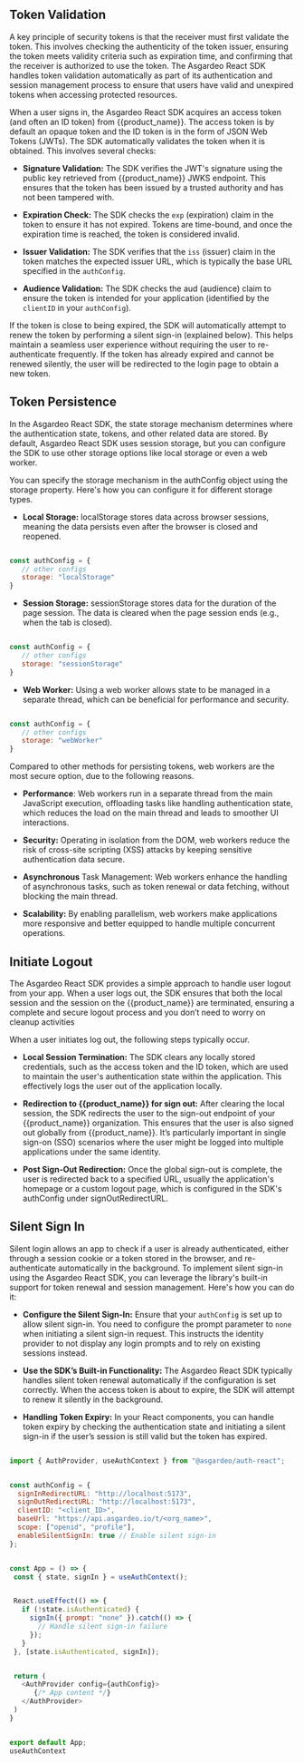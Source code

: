 
## Token Validation

A key principle of security tokens is that the receiver must first validate the token. This involves checking the authenticity of the token issuer, ensuring the token meets validity criteria such as expiration time, and confirming that the receiver is authorized to use the token. The Asgardeo React SDK handles token validation automatically as part of its authentication and session management process to ensure that users have valid and unexpired tokens when accessing protected resources.

When a user signs in, the Asgardeo React SDK acquires an access token (and often an ID token) from {{product_name}}. The access token is by default an opaque token and the ID token is in the form of JSON Web Tokens (JWTs). The SDK automatically validates the token when it is obtained. This involves several checks:

- **Signature Validation:** The SDK verifies the JWT's signature using the public key retrieved from {{product_name}} JWKS endpoint. This ensures that the token has been issued by a trusted authority and has not been tampered with.

- **Expiration Check:** The SDK checks the `exp` (expiration) claim in the token to ensure it has not expired. Tokens are time-bound, and once the expiration time is reached, the token is considered invalid.

- **Issuer Validation:** The SDK verifies that the `iss` (issuer) claim in the token matches the expected issuer URL, which is typically the base URL specified in the `authConfig`.

- **Audience Validation:** The SDK checks the aud (audience) claim to ensure the token is intended for your application (identified by the `clientID` in your   `authConfig`).

If the token is close to being expired, the SDK will automatically attempt to renew the token by performing a silent sign-in (explained below). This helps maintain a seamless user experience without requiring the user to re-authenticate frequently. If the token has already expired and cannot be renewed silently, the user will be redirected to the login page to obtain a new token.

## Token Persistence

In the Asgardeo React SDK, the state storage mechanism determines where the authentication state, tokens, and other related data are stored. By default, Asgardeo React SDK uses session storage, but you can configure the SDK to use other storage options like local storage or even a web worker.

You can specify the storage mechanism in the authConfig object using the storage property. Here's how you can configure it for different storage types.

- **Local Storage:** localStorage stores data across browser sessions, meaning the data persists even after the browser is closed and reopened.

```javascript

const authConfig = {
   // other configs
   storage: "localStorage"
}

```

- **Session Storage:** sessionStorage stores data for the duration of the page session. The data is cleared when the page session ends (e.g., when the tab is closed).

```javascript

const authConfig = {
   // other configs
   storage: "sessionStorage"
}


```

- **Web Worker:** Using a web worker allows state to be managed in a separate thread, which can be beneficial for performance and security.

```javascript

const authConfig = {
   // other configs
   storage: "webWorker"
}

```

Compared to other methods for persisting tokens, web workers are the most secure option, due to the following reasons.

- **Performance**: Web workers run in a separate thread from the main JavaScript execution, offloading tasks like handling authentication state, which reduces the load on the main thread and leads to smoother UI interactions.

- **Security:** Operating in isolation from the DOM, web workers reduce the risk of cross-site scripting (XSS) attacks by keeping sensitive authentication data secure.

- **Asynchronous** Task Management: Web workers enhance the handling of asynchronous tasks, such as token renewal or data fetching, without blocking the main thread.

- **Scalability:** By enabling parallelism, web workers make applications more responsive and better equipped to handle multiple concurrent operations.

## Initiate Logout

The Asgardeo React SDK provides a simple approach  to handle user logout from your app. When a user logs out, the SDK ensures that both the local session and the session on the {{product_name}} are terminated, ensuring a complete and secure logout process and you don’t need to worry on cleanup activities

When a user initiates log out, the following steps typically occur.

- **Local Session Termination:** The SDK clears any locally stored credentials, such as the access token and the ID token, which are used to maintain the user's authentication state within the application. This effectively logs the user out of the application locally.

- **Redirection to {{product_name}} for sign out:** After clearing the local session, the SDK redirects the user to the sign-out endpoint of your {{product_name}} organization. This ensures that the user is also signed out globally from {{product_name}}. It’s particularly important in single sign-on (SSO) scenarios where the user might be logged into multiple applications under the same identity.

- **Post Sign-Out Redirection:** Once the global sign-out is complete, the user is redirected back to a specified URL, usually the application's homepage or a custom logout page, which is configured in the SDK's authConfig under signOutRedirectURL.

## Silent Sign In

Silent login allows an app to check if a user is already authenticated, either through a session cookie or a token stored in the browser, and re-authenticate automatically in the background. To implement silent sign-in using the Asgardeo React SDK, you can leverage the library's built-in support for token renewal and session management. Here's how you can do it:

- **Configure the Silent Sign-In:** Ensure that your `authConfig` is set up to allow silent sign-in. You need to configure the prompt parameter to `none` when initiating a silent sign-in request. This instructs the identity provider to not display any login prompts and to rely on existing sessions instead.

- **Use the SDK’s Built-in Functionality:** The Asgardeo React SDK typically handles silent token renewal automatically if the configuration is set correctly. When the access token is about to expire, the SDK will attempt to renew it silently in the background.

- **Handling Token Expiry:** In your React components, you can handle token expiry by checking the authentication state and initiating a silent sign-in if the user’s session is still valid but the token has expired.

```javascript

import { AuthProvider, useAuthContext } from "@asgardeo/auth-react";


const authConfig = {
  signInRedirectURL: "http://localhost:5173",
  signOutRedirectURL: "http://localhost:5173",
  clientID: "<client_ID>",
  baseUrl: "https://api.asgardeo.io/t/<org_name>",
  scope: ["openid", "profile"],
  enableSilentSignIn: true // Enable silent sign-in
};


const App = () => {
 const { state, signIn } = useAuthContext();


 React.useEffect(() => {
   if (!state.isAuthenticated) {
     signIn({ prompt: "none" }).catch(() => {
       // Handle silent sign-in failure
     });
   }
 }, [state.isAuthenticated, signIn]);


 return (
   <AuthProvider config={authConfig}>
      {/* App content */}
   </AuthProvider>
 )
}


export default App;
useAuthContext


```
